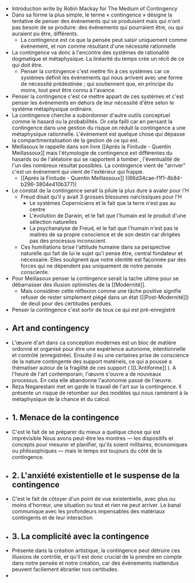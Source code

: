 - Introduction write by Robin Mackay for The Medium of Contingency
- Dans sa forme la plus simple, le terme « contingence » désigne la tentative de penser des événements qui se produisent mais qui n'ont pas besoin de se produire: des événements qui pourraient être, ou qui auraient pu être, différents.
	- La contingence est ce que la pensée peut saisir uniquement comme événement, et non comme résultant d'une nécessité rationnelle
- La contingence va donc à l'encontre des systèmes de rationalité dogmatique et métaphysique. La linéarité du temps crée un récit de ce qui doit être.
	- Penser la contingence c'est mettre fin à ces systèmes car ce systèmes définit les événements qui nous arrivent avec une forme de nécessité prédestinée ; qui soutiennent que, en principe du moins, tout peut être connu à l'avance.
- Penser la contingence c'est ce mettre appart de ces systèmes et c'est penser les événements en dehors de leur nécessité d'être selon le système métaphysique ordinaire.
- La contingence cherche a subordonner d'autre outils conceptuel comme le hasard ou la probabilités. Or cela failli car en pensant la contingence dans une gestion du risque on réduit la contingence a une métaphysique rationnelle. L'événement est quelque chose qui dépasse la compartimentalisation de la gestion de ce qui est.
- Meillasoux le rappelle dans son livre [[Aprés la Finitude - Quentin Meillassoux]] mais l'étymologie de contingence est différentes du hasards ou de l'aléatoire qui se rapportent à tomber , l'éventualité de l'un des nombreux résultat possibles. La contingence vient de "arriver" c'est un événement qui vient de l'extérieur qui frappe.
	- [[Aprés la Finitude - Quentin Meillassoux]] ((66d34cae-f1f1-4b84-b296-3804e410b377))
- Le constat de la contingence serait la pilule la plus dure à avaler pour l'H
	- Freud disait qu'il y avait 3 grosses blessures narcissiques pour l'H
		- Le systèmes Coperniciens et le fait que la terre n'est pas au centre
		- L'évolution de Darwin, et le fait que l'humain est le produit d'une sélection naturelles
		- La psychanalyse de Freud, et le fait que l'humain n'est pas le maitres de sa propre conscience et de son destin car dirigées pas des processus inconscient.
	- Ces humiliations brise l'attitude humaine dans sa perspective naturelle qui fait de lui le sujet qu'i pense être, central fondateur et nécessaire. Elles soulignent que notre identité est façonnée par des forces qui ne dépendent pas uniquement de notre pensée consciente.
- Pour Meillasoux penser la contingence serait la tache ultime pour se débarrasser des illusion optimistes de la [[Modernité]].
	- Mais considérer cette réflexion comme une tâche positive signifie refuser de rester simplement piégé dans un état ([[Post-Modernité]]) de deuil pour des certitudes perdues.
- Penser la contingence c'est sortir de tous ce qui est pré-enregistré
- ## Art and contingency
- L'œuvre d'art dans ca conception modernes est un bloc de matière ordonné et organisé pour être une expérience autonome, intentionnelle et contrôlé (enregistrée). Ensuite il eu une certaines prise de conscience de la nature contingente des support matériels, ce qui a poussé a thématiser autour de la fragilité de ces support ( [[L'Antiforme]] ). A l'heure de l'art contemporain, l'œuvre s'ouvre a de nouveaux processus. En cela elle abandonne l'autonomie passé de l'œuvre.
- Reza Negarestani met en garde le travail de l'art sur la contingence. Il présente un risque de retomber sur des modèles qui nous ramènent à la métaphysique de la chance et du calcul.
- ## 1. Menace de la contingence
- C'est le fait de se préparer du mieux a quelque chose qui est imprévisible Nous avons peut-être les montres — les dispositifs et concepts pour mesurer et planifier, qu'ils soient militaires, économiques ou philosophiques — mais le temps est toujours du côté de la contingence.
- ## 2. L'anxiété existentielle et le suspense de la contingence
- C'est le fait de côtoyer d'un point de vue existentielle, avec plus ou moins d'horreur, une situation ou tout et rien ne peut arriver. Le banal communique avec les profondeurs impensables des matériaux contingents et de leur interaction
- ## 3. La complicité avec la contingence
- Présente dans la création artistique, la contingence peut détruire ces illusions de contrôle, et qu'il est donc crucial de la prendre en compte dans notre pensée et notre création, car des événements inattendus peuvent facilement ébranler nos certitudes.
-